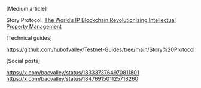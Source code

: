 [Medium article]

Story Protocol: [The World’s IP Blockchain Revolutionizing Intellectual Property Management](https://medium.com/@grandvalley/story-protocol-the-worlds-ip-blockchain-revolutionizing-intellectual-property-management-021d4d3ab03a)

[Technical guides]

https://github.com/hubofvalley/Testnet-Guides/tree/main/Story%20Protocol

[Social posts]

https://x.com/bacvalley/status/1833373764970811801
https://x.com/bacvalley/status/1847691501125718260
